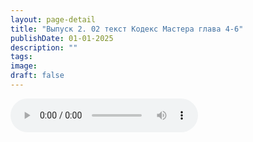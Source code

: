 ```yaml
---
layout: page-detail
title: "Выпуск 2. 02 текст Кодекс Мастера глава 4-6"
publishDate: 01-01-2025
description: ""
tags:
image:
draft: false
---
```


<audio title=" - Выпуск 2. 02 текст Кодекс Мастера глава 4-6.mp3" src="/upload/iblock/c69/c69b41a41b8abbce29c370cb62c439b3.mp3" controls=""></audio>

  
